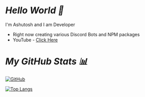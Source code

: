 # _Hello World 👋_

I'm Ashutosh and I am Developer

- Right now creating various Discord Bots and NPM packages
- YouTube - [Click Here](https://youtube.com/c/AshusCoding)

# _My GitHub Stats 📊_

[![GitHub](https://github-readme-stats.vercel.app/api?username=ItzAshu397&theme=tokyonight)](https://github.com/ItzAshu397)

[![Top Langs](https://github-readme-stats.vercel.app/api/top-langs/?username=ItzAshu397&theme=tokyonight&layout=compact)](https://github.com/ItzAshu397)
